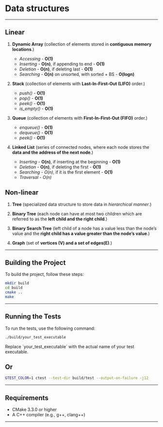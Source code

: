 # Data structures

---

## Linear

1. **Dynamic Array** (collection of elements stored in **contiguous memory locations**.)
    * *Accessing* - **O(1)**
    * *Inserting* - **O(n)**, if appending to end - **O(1)**
    * *Deletion* - **O(n)**, if deleting last - **O(1)**
    * *Searching* - **O(n)** on unsorted, with sorted + BS - **O(logn)**

2. **Stack** (collection of elements with **Last-In-First-Out (LIFO)** order.)
    * *push()* - **O(1)**
    * *pop()* - **O(1)**
    * *peek()* - **O(1)**
    * *is_empty()* - **O(1)**

3. **Queue** (collection of elements with **First-In-First-Out (FIFO)** order.)
    * *enqueue()* - **O(1)**
    * *dequeue()* - **O(1)**
    * *peek()* - **O(1)**

4. **Linked List** (series of connected nodes, where each node stores the **data and the address of the next node**.)
    * *Inserting* - **O(n)**, if inserting at the beginning - **O(1)**
    * *Deletion* - **O(n)**, if deleting the first - **O(1)**
    * *Searching* - *O(n)*, if it is the first element - **O(1)**
    * *Traversal* - *O(n)*

## Non-linear

1. **Tree** (specialized data structure to store data in *hierarchical manner*.)

2. **Binary Tree** (each node can have at most two children which are referred to as the **left child and the right child**.)

3. **Binary Search Tree** (left child of a node has a value less than the node’s value and the **right child has a value greater than the node’s value**.)

4. **Graph** (set of **vertices (V) and a set of edges(E)**.)

---

## Building the Project

To build the project, follow these steps:

```bash
mkdir build
cd build
cmake ..
make
```

---

## Running the Tests

To run the tests, use the following command:

```bash
./build/your_test_executable
```

Replace \`your_test_executable\` with the actual name of your test executable.

## Or

```bash
GTEST_COLOR=1 ctest --test-dir build/test --output-on-failure -j12
```

---

## Requirements

- CMake 3.3.0 or higher
- A C++ compiler (e.g., g++, clang++)

---

